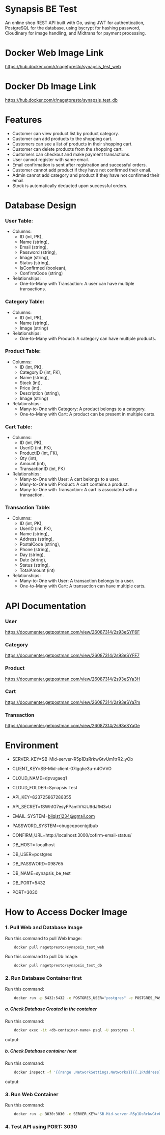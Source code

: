 # Synapsis BE Test
An online shop REST API built with Go, using JWT for authentication, PostgreSQL for the database, using bycrypt for hashing password, Cloudinary for image handling, and Midtrans for payment processing.

# Docker Web Image Link
https://hub.docker.com/r/nagetpresto/synapsis_test_web

# Docker Db Image Link
https://hub.docker.com/r/nagetpresto/synapsis_test_db

# Features
- Customer can view product list by product category.
- Customer can add products to the shopping cart.
- Customers can see a list of products in their shopping cart.
- Customer can delete products from the shopping cart.
- Customers can checkout and make payment transactions.
- User cannot register with same email.
- Email confirmation is sent after registration and successful orders.
- Customer cannot add product if they have not confirmed their email.
- Admin cannot add category and product if they have not confirmed their email.
- Stock is automatically deducted upon successful orders.

# Database Design
### User Table:
- Columns: 
	- ID (int, PK),
	- Name (string),
	- Email (string),
	- Password (string),
	- Image (string),
	- Status (string),
	- IsConfirmed (boolean),
	- ConfirmCode (string)
- Relationships:
	- One-to-Many with Transaction: A user can have multiple transactions.

### Category Table:
- Columns: 
	- ID (int, PK),
	- Name (string),
	- Image (string)
- Relationships:
	- One-to-Many with Product: A category can have multiple products.

### Product Table:
- Columns: 
	- ID (int, PK),
	- CategoryID (int, FK),
	- Name (string),
	- Stock (int),
	- Price (int),
	- Description (string),
	- Image (string)
- Relationships:
	- Many-to-One with Category: A product belongs to a category.
	- One-to-Many with Cart: A product can be present in multiple carts.

### Cart Table:
- Columns:
	- ID (int, PK),
	- UserID (int, FK),
	- ProductID (int, FK),
	- Qty (int),
	- Amount (int),
	- TransactionID (int, FK)
- Relationships:
	- Many-to-One with User: A cart belongs to a user.
	- Many-to-One with Product: A cart contains a product.
	- Many-to-One with Transaction: A cart is associated with a transaction.

### Transaction Table:
- Columns:
	- ID (int, PK),
	- UserID (int, FK),
	- Name (string),
	- Address (string),
	- PostalCode (string),
	- Phone (string),
	- Day (string),
	- Date (string),
	- Status (string),
	- TotalAmount (int)
- Relationships:
	- Many-to-One with User: A transaction belongs to a user.
	- One-to-Many with Cart: A transaction can have multiple carts.

# API Documentation
### User
https://documenter.getpostman.com/view/26087314/2s93eSYF6F
### Category
https://documenter.getpostman.com/view/26087314/2s93eSYFF7
### Product
https://documenter.getpostman.com/view/26087314/2s93eSYa3H
### Cart
https://documenter.getpostman.com/view/26087314/2s93eSYa7m
### Transaction
https://documenter.getpostman.com/view/26087314/2s93eSYaGe

# Environment
- SERVER_KEY=SB-Mid-server-R5p1DsRrkwGtvUm1trR2_yOb
- CLIENT_KEY=SB-Mid-client-07Igqhe3u-n4OVVO

- CLOUD_NAME=dpvugaeq1
- CLOUD_FOLDER=Synapsis Test
- API_KEY=823725867286355
- API_SECRET=fSWh1G7esyFPamIVVJU9dJfM3vU

- EMAIL_SYSTEM=bilqist1234@gmail.com
- PASSWORD_SYSTEM=obugcqpocntgtbub
- CONFIRM_URL=http://localhost:3000/cofirm-email-status/

- DB_HOST= localhost
- DB_USER=postgres
- DB_PASSWORD=098765
- DB_NAME=synapsis_be_test
- DB_PORT=5432

- PORT=3030

# How to Access Docker Image
### 1. Pull Web and Database Image
Run this command to pull Web Image:
```sh 
	docker pull nagetpresto/synapsis_test_web
```
Run this command to pull Db Image:
```sh 
	docker pull nagetpresto/synapsis_test_db
```

### 2. Run Database Container first
Run this command:
```sh 
	docker run -p 5432:5432 -e POSTGRES_USER="postgres" -e POSTGRES_PASSWORD="098765" -e POSTGRES_DB="synapsis_test" -e DB_PORT="5432"  nagetpresto/synapsis_test_db
```

##### a. Check Database Created in the container
Run this command:
```sh 
	docker exec -it <db-container-name> psql -U postgres -l
```
output: <db-name>

##### b. Check Database container host
Run this command:
```sh 
	docker inspect -f '{{range .NetworkSettings.Networks}}{{.IPAddress}}{{end}}' <db-container-name>
```
output: <db-host>

### 3. Run Web Container
Run this command:
```sh 
	docker run -p 3030:3030 -e SERVER_KEY="SB-Mid-server-R5p1DsRrkwGtvUm1trR2_yOb" -e CLIENT_KEY="SB-Mid-client-07Igqhe3u-n4OVVO" -e CLOUD_NAME="dpvugaeq1" -e CLOUD_FOLDER="Synapsis Test" -e API_KEY="823725867286355" -e API_SECRET="fSWh1G7esyFPamIVVJU9dJfM3vU" -e EMAIL_SYSTEM="bilqist1234@gmail.com" -e PASSWORD_SYSTEM="obugcqpocntgtbub" -e CONFIRM_URL="http://localhost:3000/cofirm-email-status/" -e DB_HOST="<db-host>" -e DB_USER="postgres" -e DB_PASSWORD="098765" -e DB_NAME="<db-name>" -e DB_PORT="5432" -e PORT="3030" nagetpresto/synapsis_test_web
```
### 4. Test API using PORT: 3030




<!-- # docker pull nagetpresto/synapsis_test_web
# docker pull nagetpresto/synapsis_test_db
# docker exec -it heuristic_diffie psql -U postgres -l
# docker inspect -f '{{range .NetworkSettings.Networks}}{{.IPAddress}}{{end}}' heuristic_diffie
# host.docker.internal -->